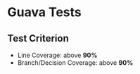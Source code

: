# Guava Tests
## Test Criterion
- Line Coverage: above **90%**
- Branch/Decision Coverage: above **90%**